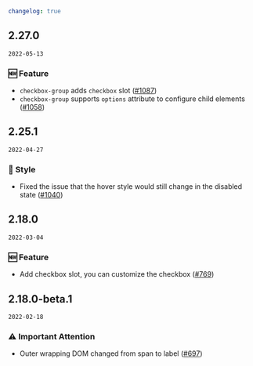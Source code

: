 ```yaml
changelog: true
```

## 2.27.0

`2022-05-13`

### 🆕 Feature

- `checkbox-group` adds `checkbox` slot ([#1087](https://github.com/arco-design/arco-design-vue/pull/1087))
- `checkbox-group` supports `options` attribute to configure child elements ([#1058](https://github.com/arco-design/arco-design-vue/pull/1058))


## 2.25.1

`2022-04-27`

### 💅 Style

- Fixed the issue that the hover style would still change in the disabled state ([#1040](https://github.com/arco-design/arco-design-vue/pull/1040))


## 2.18.0

`2022-03-04`

### 🆕 Feature

- Add checkbox slot, you can customize the checkbox ([#769](https://github.com/arco-design/arco-design-vue/pull/769))


## 2.18.0-beta.1

`2022-02-18`

### ⚠️ Important Attention

- Outer wrapping DOM changed from span to label ([#697](https://github.com/arco-design/arco-design-vue/pull/697))

